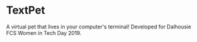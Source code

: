 # TextPet
A virtual pet that lives in your computer's terminal! Developed for Dalhousie FCS Women in Tech Day 2019.

